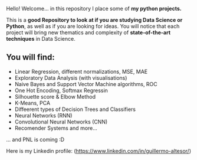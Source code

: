 Hello! Welcome... in this repository I place some of **my python projects.**

This is a **good Repository to look at if you are studying Data Science or Python**, as well as if you are looking for ideas. You will notice that each project will bring new thematics and complexity of **state-of-the-art techniques** in Data Science.

## You will find:
- Linear Regression, different normalizations, MSE, MAE
- Exploratory Data Analysis (with visualisations)
- Naive Bayes and Support Vector Machine algorithms, ROC
- One Hot Encoding, Softmax Regressin 
- Silhouette score & Elbow Method
- K-Means, PCA
- Diffeerent types of Decision Trees and Classifiers
- Neural Networks (RNN)
- Convolutional Neural Networks (CNN)
-  Recomender Systems
 and more...

... and PNL is coming :D



Here is my Linkedin profile: (https://www.linkedin.com/in/guillermo-altesor/)
